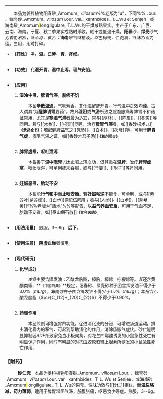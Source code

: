 ---
&emsp;&emsp;本品为姜科植物阳春砂_Amomum_ <dfn>_v_</dfn>_illosum_%%老版为“u”，下同%% Lour. 、绿壳砂_Amomum_ <dfn>_v_</dfn>_illosum_ Lour. var._ xanthioides_ T.L.Wu et Senjen，或海南砂_Amomum<mark> </mark>longiligulare_ T.L.Wu的干燥成熟果实。主产于广东、广西、云南、海南。于夏、秋二季果实成熟时采收，晒干或低温干燥。**阳春**砂、**绿壳**砂气芳香而浓烈，味辛凉、微苦；**海南**砂气味稍淡。以色棕褐、仁饱满、气味浓者为佳。生用，用时打碎。

- 【**药性**】
	**辛**，**温**。**归脾**、**胃**、**肾经**。<br></br>

- 【**功效**】
	**化湿开胃**，**温中止泻**，**理气安胎**。<br></br>

- 【**应用**】
	1. **湿浊中阻**，**脾胃气滞**，**脘痞不饥**
		
		&emsp;&emsp;本品**辛散温通**，气味芳香，其化湿醒脾开胃<dfn>、</dfn>行气温中之效均佳，古人谓其“为**醒脾调胃**要药<dfn>”。</dfn>故凡**湿阻**或**气滞**所致之脘腹胀痛等脾胃不和诸证常用，尤其是**寒湿气滞**者最为适宜，常与[[厚朴]]、[[陈皮]]、[[枳实]]等同用。若与[[木香]]、[[枳实]]同用，治疗**脾胃气滞**者，如[[香砂枳术丸]]**`《景岳全书》`**；若配<ins>健脾益气</ins>之[[党参]]、[[白术]]、[[茯苓]]等，可用于**脾胃气虚**、痰阻气滞之证，如[[香砂六君子汤]]**`《和剂局方》`**。<br></br>
	
	2. **脾胃虚寒**，**呕吐泄泻**
		
		&emsp;&emsp;本品善于**温中暖胃**以达止呕止泻之功，但其重在**温脾**。治疗**脾胃虚寒**，呕吐泄泻，可单用研末吞服，或与[[干姜]]、[[附子]]等药同用。<br></br>
	
	3. **妊娠恶阻**，**胎动不安**
		
		&emsp;&emsp;本品能**行气和中**而**止呕安胎**。若**妊娠呕逆**不能食，可单用，或与[[紫苏叶|紫苏梗]]、[[白术]]等配伍同用；若与[[人参]]、[[白术]]、[[熟地黄]]<dfn>\*</dfn>%%老版为“熟地”%%等配伍，以**益气养血安胎**，可用于气血不足，胎动不安者，如[[泰山磐石散]]**`《古今医统》`**。<br></br>

- 【**用法用量**】
	煎服，3～6g，**后下**。<br></br>

- 【**使用注意**】
	**阴虚血燥**者慎用。<br></br>

- 【**现代研究**】
	1. **化学成分**
		
		&emsp;&emsp;<dfn>本品</dfn>主要含挥发油：乙酸龙脑酯，樟脑，樟烯，柠檬烯等。<dfn>其</dfn>还含黄酮类等。**`《中国药典》`**规定，阳春砂、绿壳砂种子团含挥发油不得少于3.0%（$mL/g$），海南砂种子团含挥发油不得少于1.0%（$mL/g$）；本品含乙酸龙脑酯（$\ce{C_{12}H_{20}O_{2}}$）不得少于0.90%。<br></br>
	
	2. **药理作用**
		
		&emsp;&emsp;本品煎剂可增强胃的功能，促进消化液的分泌，可增进肠道运动，排出消化管内的积气<dfn>，</dfn>可起到帮助消化的作用，消除肠胀气症状。砂仁能明显抑制因$ADP$所致家兔血小板聚集，对花生四烯酸诱发的小鼠急性死亡有明显保护作用，同时有明显的对抗由胶原和肾上腺素所诱发的小鼠急性死亡作用。

### 【附药】

&emsp;&emsp;&emsp;**砂仁壳**&emsp;本品为姜科植物阳春砂_Amomum_ <dfn>_v_</dfn>_illosum_ Lour. 、绿壳砂_Amomum_ <dfn>_v_</dfn>_illosum_ Lour. var._ xanthioides_ T. L. Wu et Senjen，或海南砂_Amomum<mark> </mark>longiligulare_ T. L. Wu的果壳。性味功效与[[砂仁]]相似，而**温性略减**，**药力薄弱**，适用于脾胃湿阻气滞，脘腹胀痛，呕恶食少等症。煎服，3～6g。